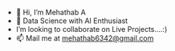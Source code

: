 - 👋 Hi, I’m Mehathab A
- 🌱 Data Science with AI Enthusiast
-  I’m looking to collaborate on Live Projects....:)
- 📫 Mail me at mehathab6342@gmail.com 

<!---
mehathab-a/mehathab-a is a ✨ special ✨ repository because its `README.md` (this file) appears on your GitHub profile.
You can click the Preview link to take a look at your changes.
--->
